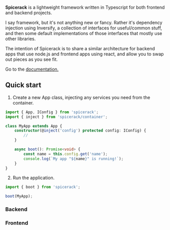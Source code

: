 **Spicerack** is a lightweight framework written in Typescript for both frontend and backend projects.

I say framework, but it's not anything new or fancy. Rather it's dependency injection using Inversify, a collection of interfaces for useful/common stuff, and then some default implementations of those interfaces that mostly use other libraries.

The intention of Spicerack is to share a similar architecture for backend apps that use node.js and frontend apps using react, and allow you to swap out pieces as you see fit.


Go to the [documentation.](docs/index.md)
## Quick start

1. Create a new App class, injecting any services you need from the container.
```typescript
import { App, IConfig } from 'spicerack';
import { inject } from 'spicerack/container';

class MyApp extends App {
    constructor(@inject('config') protected config: IConfig) {
        //
    }

    async boot(): Promise<void> {
        const name = this.config.get('name');
        console.log(`My app "${name}" is running!`);
    }
}
```

2. Run the application.
```typescript
import { boot } from 'spicerack';

boot(MyApp);
```

### Backend
### Frontend